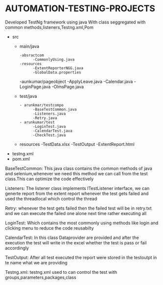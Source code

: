 # AUTOMATION-TESTING-PROJECTS
Developed TestNg framework using java With class seggregated with common methods,listeners,Testng.xml,Pom

- src
  - main/java
    
        -absractcom
              -CommonlyUsing.java
        -resources
              -ExtentReporterNGG.java
              -GlobalData.properties
       -aunkumar/pageobject
              -ApplyLeave.java
              -Calendar.java
              -LoginPage.java
              -OlmsPage.java
  - test/java

        - arunkmar/testcompo
              -BaseTestCommon.java
              -Listeners.java
              -Retry.java
        - arunkumar/test
              -LoginTest.java
              -CalendarTest.java
              -CheckTest.java
  - resources
        -TestData.xlsx
  -TestOutput
       -ExtentReport.html
- testng.xml
- pom.xml

BaseTestCommon:
           This java class contains the common methods of java and selenium,whenever we need this method we can call from the test class.This can optimize the code effectively

Listeners:
          The listener class implements  ITestListener interface, we can generte report from the extent report whenever the test gets failed and used the threadlocal which control the thread

Retry:
        whenever the test gets failed then the failed test will be in retry.txt and we can execute the failed one alone next time rather executing all

LoginTest:
        Which contains the most commonly using methods like login and clicking menu to reduce the code reusabilty 

CalendarTest:
        In this class Dataprovider are provided and after the execution the test will write in the excel whether the test is pass or fail accordingly 

TestOutput:
        After all test executed the report were stored in the testoutpt in te name what we are providing

Testng.xml:
        testng.xml used to can control the test with groups,parameters,packages,class
     


